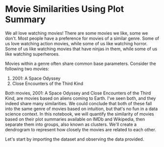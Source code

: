 # Movie Similarities Using Plot Summary

We all love watching movies! There are some movies we like, some we don't. Most people have a preference for movies of a similar genre. Some of us love watching action movies, while some of us like watching horror. Some of us like watching movies that have ninjas in them, while some of us like watching superheroes.

Movies within a genre often share common base parameters. Consider the following two movies:
1. 2001: A Space Odyssey
2. Close Encounters of the Third Kind

Both movies, 2001: A Space Odyssey and Close Encounters of the Third Kind, are movies based on aliens coming to Earth. I've seen both, and they indeed share many similarities. We could conclude that both of these fall into the same genre of movies based on intuition, but that's no fun in a data science context. In this notebook, we will quantify the similarity of movies based on their plot summaries available on IMDb and Wikipedia, then separate them into groups, also known as clusters. We'll create a dendrogram to represent how closely the movies are related to each other.

Let's start by importing the dataset and observing the data provided.
